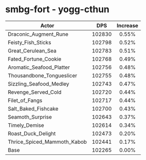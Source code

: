 # smbg-fort - yogg-cthun
| Actor | DPS | Increase |
|---|:---:|:---:|
|Draconic_Augment_Rune|102830|0.55%|
|Feisty_Fish_Sticks|102798|0.52%|
|Great_Cerulean_Sea|102783|0.51%|
|Fated_Fortune_Cookie|102768|0.49%|
|Aromatic_Seafood_Platter|102756|0.48%|
|Thousandbone_Tongueslicer|102755|0.48%|
|Sizzling_Seafood_Medley|102743|0.47%|
|Revenge_Served_Cold|102720|0.44%|
|Filet_of_Fangs|102717|0.44%|
|Salt_Baked_Fishcake|102700|0.43%|
|Seamoth_Surprise|102643|0.37%|
|Timely_Demise|102614|0.34%|
|Roast_Duck_Delight|102473|0.20%|
|Thrice_Spiced_Mammoth_Kabob|102441|0.17%|
|Base|102265|0.00%|
